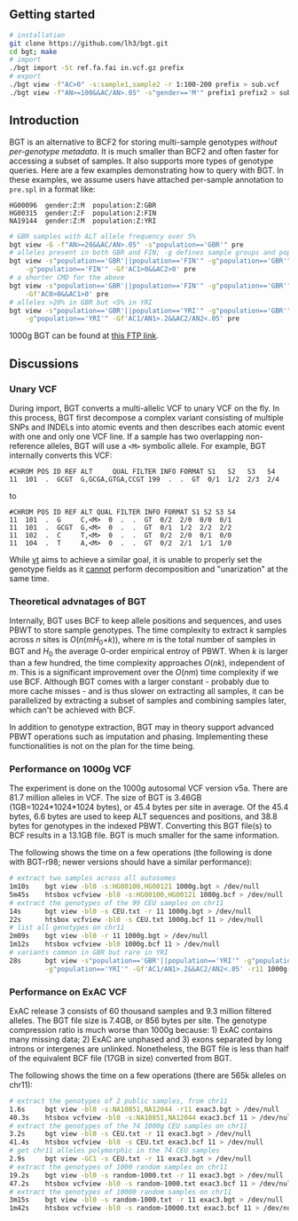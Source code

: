 ## Getting started
```sh
# installation
git clone https://github.com/lh3/bgt.git
cd bgt; make
# import
./bgt import -St ref.fa.fai in.vcf.gz prefix
# export
./bgt view -f"AC>0" -s:sample1,sample2 -r 1:100-200 prefix > sub.vcf
./bgt view -f"AN>=100&&AC/AN>.05" -s"gender=='M'" prefix1 prefix2 > sub.vcf
```

## Introduction

BGT is an alternative to BCF2 for storing multi-sample genotypes *without
per-genotype metadata*. It is much smaller than BCF2 and often faster for
accessing a subset of samples. It also supports more types of genotype queries.
Here are a few examples demonstrating how to query with BGT. In these examples,
we assume users have attached per-sample annotation to `pre.spl` in a format
like:
```
HG00096  gender:Z:M  population:Z:GBR
HG00315  gender:Z:F  population:Z:FIN
NA19144  gender:Z:M  population:Z:YRI
```
```sh
# GBR samples with ALT allele frequency over 5%
bgt view -G -f"AN>=20&&AC/AN>.05" -s"population=='GBR'" pre
# alleles present in both GBR and FIN; -g defines sample groups and populates AC1 etc
bgt view -s"population=='GBR'||population=='FIN'" -g"population=='GBR'" \
    -g"population=='FIN'" -Gf'AC1>0&&AC2>0' pre
# a shorter CMD for the above
bgt view -s"population=='GBR'||population=='FIN'" -g"population=='GBR'" \
    -Gf'AC0>0&&AC1>0' pre
# alleles >20% in GBR but <5% in YRI
bgt view -s"population=='GBR'||population=='YRI'" -g"population=='GBR'" \
    -g"population=='YRI'" -Gf'AC1/AN1>.2&&AC2/AN2<.05' pre
```
1000g BGT can be found at [this FTP link](http://bit.ly/lh3ftp1).

## Discussions

### Unary VCF

During import, BGT converts a multi-allelic VCF to unary VCF on the fly. In
this process, BGT first decompose a complex variant consisting of multiple SNPs
and INDELs into atomic events and then describes each atomic event with one and
only one VCF line. If a sample has two overlapping non-reference alleles, BGT
will use a `<M>` symbolic allele. For example, BGT internally converts this VCF:
```
#CHROM POS ID REF ALT     QUAL FILTER INFO FORMAT S1   S2   S3   S4
11  101  .  GCGT  G,GCGA,GTGA,CCGT 199  .  .  GT  0/1  1/2  2/3  2/4
```
to
```
#CHROM POS ID REF ALT QUAL FILTER INFO FORMAT S1 S2 S3 S4
11  101  .  G     C,<M>  0  .  .  GT  0/2  2/0  0/0  0/1
11  101  .  GCGT  G,<M>  0  .  .  GT  0/1  1/2  2/2  2/2
11  102  .  C     T,<M>  0  .  .  GT  0/2  2/0  0/1  0/0
11  104  .  T     A,<M>  0  .  .  GT  0/2  2/1  1/1  1/0
```
While [vt][vt] aims to achieve a similar goal, it is unable to properly set the
genotype fields as it [cannot][vtissue] perform decomposition and "unarization"
at the same time.

### Theoretical advnatages of BGT

Internally, BGT uses BCF to keep allele positions and sequences, and uses PBWT
to store sample genotypes. The time complexity to extract *k* samples across
*n* sites is *O*(*n*(*mH*<sub>0</sub>+*k*)), where *m* is the total number of
samples in BGT and *H*<sub>0</sub> the average 0-order empirical entroy of PBWT. When *k* is
larger than a few hundred, the time complexity approaches *O*(*nk*),
independent of *m*. This is a significant improvement over the *O*(*nm*) time
complexity if we use BCF. Although BGT comes with a larger constant - probably
due to more cache misses - and is thus slower on extracting all samples, it
can be parallelized by extracting a subset of samples and combining samples
later, which can't be achieved with BCF.

In addition to genotype extraction, BGT may in theory support advanced PBWT
operations such as imputation and phasing. Implementing these functionalities
is not on the plan for the time being.

### Performance on 1000g VCF

The experiment is done on the 1000g autosomal VCF version v5a. There are
81.7 million alleles in VCF. The size of BGT is 3.46GB (1GB=1024\*1024\*1024
bytes), or 45.4 bytes per site in average. Of the 45.4 bytes, 6.6 bytes
are used to keep ALT sequences and positions, and 38.8 bytes for genotypes
in the indexed PBWT. Converting this BGT file(s) to BCF results in a 13.1GB
file. BGT is much smaller for the same information.

The following shows the time on a few operations (the following is done with
BGT-r98; newer versions should have a similar performance):
```sh
# extract two samples across all autosomes
1m10s    bgt view -bl0 -s:HG00100,HG00121 1000g.bgt > /dev/null
5m45s    htsbox vcfview -bl0 -s:HG00100,HG00121 1000g.bcf > /dev/null
# extract the genotypes of the 99 CEU samples on chr11
14s      bgt view -bl0 -s CEU.txt -r 11 1000g.bgt > /dev/null
22s      htsbox vcfview -bl0 -s CEU.txt 1000g.bcf 11 > /dev/null
# list all genotypes on chr11
2m09s    bgt view -bl0 -r 11 1000g.bgt > /dev/null
1m12s    htsbox vcfview -bl0 1000g.bcf 11 > /dev/null
# variants common in GBR but rare in YRI
28s      bgt view -s"population=='GBR'||population=='YRI'" -g"population=='GBR'" \
         -g"population=='YRI'" -Gf'AC1/AN1>.2&&AC2/AN2<.05' -r11 1000g-p3v5a.bgt > /dev/null
```

### Performance on ExAC VCF

ExAC release 3 consists of 60 thousand samples and 9.3 million filtered alleles.
The BGT file size is 7.4GB, or 856 bytes per site. The genotype compression
ratio is much worse than 1000g because: 1) ExAC contains many missing data; 2)
ExAC are unphased and 3) exons separated by long introns or intergenes are
unlinked. Nonetheless, the BGT file is less than half of the equivalent BCF
file (17GB in size) converted from BGT.

The following shows the time on a few operations (there are 565k alleles on chr11):
```sh
# extract the genotypes of 2 public samples, from chr11
1.6s     bgt view -bl0 -s:NA10851,NA12044 -r11 exac3.bgt > /dev/null
40.3s    htsbox vcfview -bl0 -s:NA10851,NA12044 exac3.bcf 11 > /dev/null
# extract the genotypes of the 74 1000g CEU samples on chr11
3.2s     bgt view -bl0 -s CEU.txt -r 11 exac3.bgt > /dev/null
41.4s    htsbox vcfview -bl0 -s CEU.txt exac3.bcf 11 > /dev/null
# get chr11 alleles polymorphic in the 74 CEU samples
2.9s     bgt view -GC1 -s CEU.txt -r 11 exac3.bgt > /dev/null
# extract the genotypes of 1000 random samples on chr11
19.2s    bgt view -bl0 -s random-1000.txt -r 11 exac3.bgt > /dev/null
47.2s    htsbox vcfview -bl0 -s random-1000.txt exac3.bcf 11 > /dev/null
# extract the genotypes of 10000 random samples on chr11
3m15s    bgt view -bl0 -s random-1000.txt -r 11 exac3.bgt > /dev/null
1m42s    htsbox vcfview -bl0 -s random-10000.txt exac3.bcf 11 > /dev/null
```

[vt]: https://github.com/atks/vt
[vtissue]: https://github.com/atks/vt/issues/26
